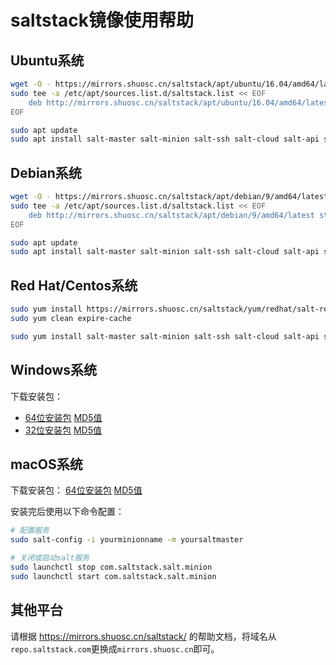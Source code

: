 #  saltstack镜像使用帮助

## Ubuntu系统

```bash
wget -O - https://mirrors.shuosc.cn/saltstack/apt/ubuntu/16.04/amd64/latest/SALTSTACK-GPG-KEY.pub | sudo apt-key add -
sudo tee -a /etc/apt/sources.list.d/saltstack.list << EOF
    deb http://mirrors.shuosc.cn/saltstack/apt/ubuntu/16.04/amd64/latest xenial main
EOF

sudo apt update
sudo apt install salt-master salt-minion salt-ssh salt-cloud salt-api salt-syndic
```

## Debian系统

```bash
wget -O - https://mirrors.shuosc.cn/saltstack/apt/debian/9/amd64/latest/SALTSTACK-GPG-KEY.pub | sudo apt-key add -
sudo tee -a /etc/apt/sources.list.d/saltstack.list << EOF
    deb http://mirrors.shuosc.cn/saltstack/apt/debian/9/amd64/latest stretch main
EOF

sudo apt update
sudo apt install salt-master salt-minion salt-ssh salt-cloud salt-api salt-syndic
```


## Red Hat/Centos系统

```bash
sudo yum install https://mirrors.shuosc.cn/saltstack/yum/redhat/salt-repo-latest-2.el7.noarch.rpm 
sudo yum clean expire-cache

sudo yum install salt-master salt-minion salt-ssh salt-cloud salt-api salt-syndic
```

## Windows系统

下载安装包：
- [64位安装包](https://mirrors.shuosc.cn/saltstack/windows/Salt-Minion-2017.7.2-Py2-AMD64-Setup.exe) [MD5值](https://mirrors.shuosc.cn/saltstack/windows/Salt-Minion-2017.7.2-Py2-AMD64-Setup.exe.md5)
- [32位安装包](https://mirrors.shuosc.cn/saltstack/windows/Salt-Minion-2017.7.2-Py2-x86-Setup.exe) [MD5值](https://mirrors.shuosc.cn/saltstack/windows/Salt-Minion-2017.7.2-Py2-x86-Setup.exe.md5)

## macOS系统

下载安装包： [64位安装包](https://mirrors.shuosc.cn/saltstack/osx/salt-2017.7.2-py2-x86_64.pkg) [MD5值](https://mirrors.shuosc.cn/saltstack/osx/salt-2017.7.2-py2-x86_64.pkg.md5)

安装完后使用以下命令配置：

```bash
# 配置服务
sudo salt-config -i yourminionname -m yoursaltmaster

# 关闭或启动salt服务
sudo launchctl stop com.saltstack.salt.minion
sudo launchctl start com.saltstack.salt.minion
```

## 其他平台

请根据 https://mirrors.shuosc.cn/saltstack/ 的帮助文档，将域名从`repo.saltstack.com`更换成`mirrors.shuosc.cn`即可。